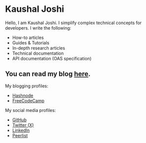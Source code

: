 # Kaushal Joshi

Hello, I am Kaushal Joshi. I simplify complex technical concepts for developers. I write the following:
- How-to articles
- Guides & Tutorials
- In-depth research articles
- Technical documentation
- API documentation (OAS specification)

## You can read my blog [here](https://kaushal-joshi.vercel.app/blog).
My blogging profiles:
- [Hashnode](https://clumsycoder.hashnode.dev/)
- [FreeCodeCamp](https://www.freecodecamp.org/news/author/clumsycoder/)

My social media profiles:
- [GitHub](https://github.com/joshi-kaushal)
- [Twitter (X)](https://twitter.com/clumsycoder)
- [LinkedIn](https://www.linkedin.com/in/7jkaushal/)
- [Peerlist](https://peerlist.io/kaushal)
